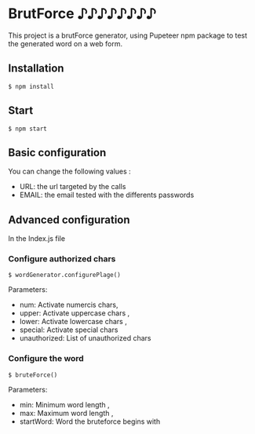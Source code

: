 # BrutForce ♪♪♪♪♪♪♪♪
This project is a brutForce generator,
using Pupeteer npm package
to test the generated word on a web form.

## Installation
```
$ npm install
```

## Start
```
$ npm start
```

## Basic configuration
You can change the following values :
* URL: the url targeted by the calls
* EMAIL: the email tested with the differents passwords

## Advanced configuration
In the Index.js file
### Configure authorized chars
```
$ wordGenerator.configurePlage()
```
Parameters:
* num: Activate numercis chars, 
* upper: Activate uppercase chars , 
* lower: Activate lowercase chars , 
* special: Activate special chars
* unauthorized: List of unauthorized chars

### Configure the word
```
$ bruteForce()
```
Parameters:
* min: Minimum word length , 
* max: Maximum word length , 
* startWord: Word the bruteforce begins with

